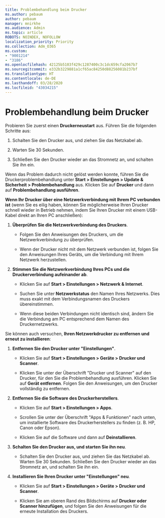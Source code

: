 ```yaml
---
title: Problembehandlung beim Drucker
ms.author: pebaum
author: pebaum
manager: mnirkhe
ms.audience: Admin
ms.topic: article
ROBOTS: NOINDEX, NOFOLLOW
localization_priority: Priority
ms.collection: Adm_O365
ms.custom:
- "9001214"
- "3186"
ms.openlocfilehash: 42125b5103f429c1287400c3c1dc659cfa2067b7
ms.sourcegitcommit: e332b3229881a1cf65ac84250d88256081b237bf
ms.translationtype: HT
ms.contentlocale: de-DE
ms.lasthandoff: 03/28/2020
ms.locfileid: "43034215"
---
```

# <a name="troubleshoot-your-printer"></a>Problembehandlung beim Drucker

Probieren Sie zuerst einen **Druckerneustart** aus. Führen Sie die folgenden Schritte aus:

1. Schalten Sie den Drucker aus, und ziehen Sie das Netzkabel ab.

2. Warten Sie 30 Sekunden.

3. Schließen Sie den Drucker wieder an das Stromnetz an, und schalten Sie ihn ein.

Wenn das Problem dadurch nicht gelöst werden konnte, führen Sie die Druckerproblembehandlung unter **Start > Einstellungen > Update & Sicherheit > Problembehandlung** aus. Klicken Sie auf **Drucker** und dann auf **Problembehandlung ausführen**.

**Wenn Ihr Drucker über eine Netzwerkverbindung mit Ihrem PC verbunden ist** (wenn Sie es eilig haben, können Sie möglicherweise Ihren Drucker schnell wieder in Betrieb nehmen, indem Sie Ihren Drucker mit einem USB-Kabel direkt an Ihren PC anschließen):

1. **Überprüfen Sie die Netzwerkverbindung des Druckers**.
    
    - Folgen Sie den Anweisungen des Druckers, um die Netzwerkverbindung zu überprüfen.

    - Wenn der Drucker nicht mit dem Netzwerk verbunden ist, folgen Sie den Anweisungen Ihres Geräts, um die Verbindung mit Ihrem Netzwerk herzustellen.

2. **Stimmen Sie die Netzwerkverbindung Ihres PCs und die Druckerverbindung aufeinander ab**.

    - Klicken Sie auf **Start > Einstellungen > Netzwerk & Internet**.

    - Suchen Sie unter **Netzwerkstatus** den Namen Ihres Netzwerks. Dies muss exakt mit dem Verbindungsnamen des Druckers übereinstimmen.

    - Wenn diese beiden Verbindungen nicht identisch sind, ändern Sie die Verbindung am PC entsprechend dem Namen des Druckernetzwerks.

Sie können auch versuchen, **Ihren Netzwerkdrucker zu entfernen und erneut zu installieren**:

1. **Entfernen Sie den Drucker unter "Einstellungen"**.

    - Klicken Sie auf **Start > Einstellungen > Geräte > Drucker und Scanner**.

    - Klicken Sie unter der Überschrift "Drucker und Scanner" auf den Drucker, für den Sie die Problembehandlung ausführen. Klicken Sie auf **Gerät entfernen**. Folgen Sie den Anweisungen, um den Drucker vollständig zu entfernen.

2. **Entfernen Sie die Software des Druckerherstellers**.

    - Klicken Sie auf **Start > Einstellungen > Apps**.

    - Scrollen Sie unter der Überschrift "Apps & Funktionen" nach unten, um installierte Software des Druckerherstellers zu finden (z. B. HP, Canon oder Epson).

    - Klicken Sie auf die Software und dann auf **Deinstallieren**.

3. **Schalten Sie den Drucker aus, und starten Sie ihn neu**.

    - Schalten Sie den Drucker aus, und ziehen Sie das Netzkabel ab. Warten Sie 30 Sekunden. Schließen Sie den Drucker wieder an das Stromnetz an, und schalten Sie ihn ein.

4. **Installieren Sie Ihren Drucker unter "Einstellungen" neu**.

    - Klicken Sie auf **Start > Einstellungen > Geräte > Drucker und Scanner**.
 
    - Klicken Sie am oberen Rand des Bildschirms auf **Drucker oder Scanner hinzufügen**, und folgen Sie den Anweisungen für die erneute Installation des Druckers.
